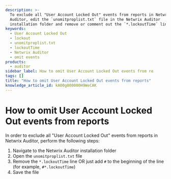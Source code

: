 ```yaml
---
description: >-
  To exclude all "User Account Locked Out" events from reports in Netwrix
  Auditor, edit the `unomitproplist.txt` file in the Netwrix Auditor
  installation folder and remove or comment out the `*.lockoutTime` line.
keywords:
  - User Account Locked Out
  - lockout
  - unomitproplist.txt
  - lockoutTime
  - Netwrix Auditor
  - omit events
products:
  - auditor
sidebar_label: How to omit User Account Locked Out events from re
tags: []
title: "How to omit User Account Locked Out events from reports"
knowledge_article_id: kA00g000000H9WeCAK
---
```


# How to omit User Account Locked Out events from reports

In order to exclude all "User Account Locked Out" events from reports in Netwrix Auditor, perform the following steps:

1. Navigate to the Netwrix Auditor installation folder
2. Open the `unomitproplist.txt` file
3. Remove the `*.lockoutTime` line OR just add `#` to the beginning of the line (for example, `#*.lockoutTime`)
4. Save the file
